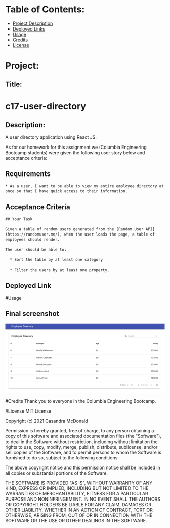 # Table of Contents:
* [Project Description](#Project)
* [Deployed Links](#Links)
* [Usage](#Usage)
* [Credits](#Credits)
* [License](#License)

# Project:
## Title:
# c17-user-directory

## Description:
A user directory application using React JS.

As for our homework for this assignment we (Columbia Engineering Bootcamp students) were given the following user story below and acceptance criteria:

## Requirements

```
* As a user, I want to be able to view my entire employee directory at once so that I have quick access to their information.
```

## Acceptance Criteria

```
## Your Task

Given a table of random users generated from the [Random User API](https://randomuser.me/), when the user loads the page, a table of employees should render.

The user should be able to:

  * Sort the table by at least one category

  * Filter the users by at least one property.
```


## Deployed Link



#Usage
## Final screenshot
![This is the final deployed screenshot of the project](requirements/screenshot-01.png)

#Credits
Thank you to everyone in the Columbia Engineering Bootcamp.

#License
MIT License

Copyright (c) 2021 Casandra McDonald

Permission is hereby granted, free of charge, to any person obtaining a copy
of this software and associated documentation files (the "Software"), to deal
in the Software without restriction, including without limitation the rights
to use, copy, modify, merge, publish, distribute, sublicense, and/or sell
copies of the Software, and to permit persons to whom the Software is
furnished to do so, subject to the following conditions:

The above copyright notice and this permission notice shall be included in all
copies or substantial portions of the Software.

THE SOFTWARE IS PROVIDED "AS IS", WITHOUT WARRANTY OF ANY KIND, EXPRESS OR
IMPLIED, INCLUDING BUT NOT LIMITED TO THE WARRANTIES OF MERCHANTABILITY,
FITNESS FOR A PARTICULAR PURPOSE AND NONINFRINGEMENT. IN NO EVENT SHALL THE
AUTHORS OR COPYRIGHT HOLDERS BE LIABLE FOR ANY CLAIM, DAMAGES OR OTHER
LIABILITY, WHETHER IN AN ACTION OF CONTRACT, TORT OR OTHERWISE, ARISING FROM,
OUT OF OR IN CONNECTION WITH THE SOFTWARE OR THE USE OR OTHER DEALINGS IN THE
SOFTWARE.

